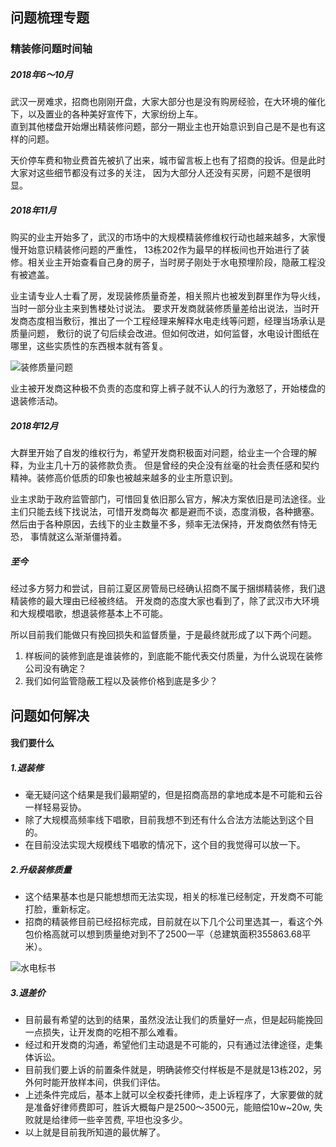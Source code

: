 ## 问题梳理专题

### 精装修问题时间轴
##### 2018年6～10月
武汉一房难求，招商也刚刚开盘，大家大部分也是没有购房经验，在大环境的催化下，以及置业的各种美好宣传下，大家纷纷上车。        
直到其他楼盘开始爆出精装修问题，部分一期业主也开始意识到自己是不是也有这样的问题。

天价停车费和物业费首先被扒了出来，城市留言板上也有了招商的投诉。但是此时大家对这些细节都没有过多的关注，
因为大部分人还没有买房，问题不是很明显。

##### 2018年11月
购买的业主开始多了，武汉的市场中的大规模精装修维权行动也越来越多，大家慢慢开始意识精装修问题的严重性，
13栋202作为最早的样板间也开始进行了装修。相关业主开始查看自己身的房子，当时房子刚处于水电预埋阶段，隐蔽工程没有被遮盖。  

业主请专业人士看了房，发现装修质量奇差，相关照片也被发到群里作为导火线，当时一部分业主来到售楼处讨说法。
要求开发商就装修质量差给出说法，当时开发商态度相当敷衍，推出了一个工程经理来解释水电走线等问题，经理当场承认是质量问题，
敷衍的说了句后续会改进。但如何改进，如何监督，水电设计图纸在哪里，这些实质性的东西根本就有答复。

![装修质量问题](http://image.limhu.com/1547453579.png?imageMogr2/thumbnail/!70p)


业主被开发商这种极不负责的态度和穿上裤子就不认人的行为激怒了，开始楼盘的退装修活动。

##### 2018年12月
大群里开始了自发的维权行为，希望开发商积极面对问题，给业主一个合理的解释，为业主几十万的装修款负责。
但是曾经的央企没有丝毫的社会责任感和契约精神。装修高价低质的印象也被越来越多的业主所意识到。

业主求助于政府监管部门，可惜回复依旧那么官方，解决方案依旧是司法途径。业主们只能去线下找说法，可惜开发商每次
都是避而不谈，态度消极，各种搪塞。然后由于各种原因，去线下的业主数量不多，频率无法保持，开发商依然有恃无恐，
事情就这么渐渐僵持着。

##### 至今
经过多方努力和尝试，目前江夏区房管局已经确认招商不属于捆绑精装修，我们退精装修的最大理由已经被终结。
开发商的态度大家也看到了，除了武汉市大环境和大规模唱歌，想退装修基本上不可能。

所以目前我们能做只有挽回损失和监督质量，于是最终就形成了以下两个问题。
1. 样板间的装修到底是谁装修的，到底能不能代表交付质量，为什么说现在装修公司没有确定？
2. 我们如何监管隐蔽工程以及装修价格到底是多少？

## 问题如何解决
#### 我们要什么
##### 1.退装修
* 毫无疑问这个结果是我们最期望的，但是招商高昂的拿地成本是不可能和云谷一样轻易妥协。
* 除了大规模高频率线下唱歌，目前我想不到还有什么合法方法能达到这个目的。
* 在目前没法实现大规模线下唱歌的情况下，这个目的我觉得可以放一下。

##### 2.升级装修质量
* 这个结果基本也是只能想想而无法实现，相关的标准已经制定，开发商不可能打脸，重新标定。
* 招商的精装修目前已经招标完成，目前就在以下几个公司里选其一，看这个外包价格高就可以想到质量绝对到不了2500一平（总建筑面积355863.68平米）。

![水电标书](http://image.limhu.com/WechatIMG107.png)

##### 3.退差价
* 目前最有希望的达到的结果，虽然没法让我们的质量好一点，但是起码能挽回一点损失，让开发商的吃相不那么难看。
* 经过和开发商的沟通，希望他们主动退是不可能的，只有通过法律途径，走集体诉讼。
* 目前我们要上诉的前置条件就是，明确装修交付样板是不是就是13栋202，另外何时能开放样本间，供我们评估。
* 上述条件完成后，基本上就可以全权委托律师，走上诉程序了，大家要做的就是准备好律师费即可，胜诉大概每户是2500～3500元，能赔偿10w~20w,
失败就是给律师一些辛苦费, 平坦也没多少。
* 以上就是目前我所知道的最优解了。



